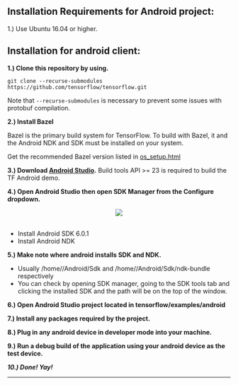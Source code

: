 ## Installation Requirements for Android project:

1.) Use Ubuntu 16.04 or higher.

## Installation for android client:

**1.) Clone this repository by using.**

```
git clone --recurse-submodules https://github.com/tensorflow/tensorflow.git
```

Note that `--recurse-submodules` is necessary to prevent some issues with protobuf compilation.

**2.) Install Bazel**

Bazel is the primary build system for TensorFlow. To build with Bazel,
it and the Android NDK and SDK must be installed on your system.

Get the recommended Bazel version listed in [os_setup.html](https://www.tensorflow.org/versions/master/get_started/os_setup.html#source)

**3.) Download [Android Studio](https://developer.android.com/studio/index.html).** Build
        tools API >= 23 is required to build the TF Android demo.
        
**4.) Open Android Studio then open SDK Manager from the Configure dropdown.**

<div align="center">
  <img src="https://skonda.in/wp-content/uploads/2016/05/Android-Studio-Welcome-screen.png"><br><br>
</div>

- Install Android SDK 6.0.1
- Install Android NDK

**5.) Make note where android installs SDK and NDK.**
- Usually /home/<user>/Android/Sdk and /home/<user>/Android/Sdk/ndk-bundle respectively
- You can check by opening SDK manager, going to the SDK tools tab and clicking the installed SDK and the path will be on the top of the window.

**6.) Open Android Studio project located in tensorflow/examples/android**

**7.) Install any packages required by the project.**

**8.) Plug in any android device in developer mode into your machine.**

**9.) Run a debug build of the application using your android device as the test device.**

***10.) Done! Yay!***

-----------------

